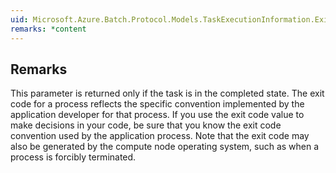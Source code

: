 ```yaml
---  
uid: Microsoft.Azure.Batch.Protocol.Models.TaskExecutionInformation.ExitCode  
remarks: *content  
---  
```

  
## Remarks  
 This parameter is returned only if the task is in the completed             state. The exit code for a process reflects the specific             convention implemented by the application developer for that             process. If you use the exit code value to make decisions in your             code, be sure that you know the exit code convention used by the             application process. Note that the exit code may also be             generated by the compute node operating system, such as when a             process is forcibly terminated.